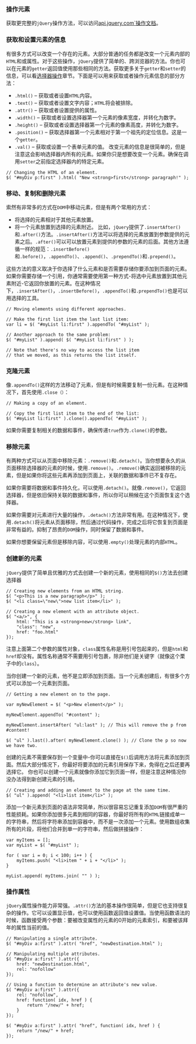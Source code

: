 ### 操作元素

获取更完整的`jQuery`操作方法，可以访问[api.jquery.com`操作文档]()。

### 获取和设置元素的信息


有很多方式可以改变一个存在的元素。大部分普通的任务都是改变一个元素内部的`HTML`和或属性。对于这些操作，`jQuery`提供了简单的、跨浏览器的方法。你也可以在元素的`getter`返回值使用那些相同的方法。获取更多关于`getter`和`setter`的信息，可以看[选择器操作]()章节。下面是可以用来获取或者操作元素信息的部分方法：

- `.html()` – 获取或者设置`HTML`内容。
- `.text()` – 获取或者设置文字内容；`HTML`将会被排除。
- `.attr()` – 获取或者设置提供的属性。
- `.width()` – 获取或者设置选择器第一个元素的像素宽度，并转化为数字。
- `.height()` – 获取或者设置选择器第一个元素的像素高度，并转化为数字。
- `.position()` – 获取选择器第一个元素相对于第一个祖先的定位信息。这是一个`getter`。
- `.val()` – 获取或设置一个表单元素的值。
改变元素的信息是很简单的，但是注意这会影响选择器内所有的元素。如果你只是想要改变一个元素。确保在调用`setter`之前指定选择器内的特定元素。

```
// Changing the HTML of an element.
$( "#myDiv p:first" ).html( "New <strong>first</strong> paragraph!" );
```
### 移动、复制和删除元素
索然有非常多的方式在`DOM`中移动元素，但是有两个常用的方式：
- 将选择的元素相对于其他元素放置。
- 将一个元素放置到选择的元素附近。
比如，`jQuery`提供了`.insertAfter()`和`.after()`方法。`.insertAfter()`方法可以将选择的元素放置到参数提供的元素之后。`.after()`可以可以放置元素到提供的参数的元素的后面。其他方法遵循一样的规范：`.insertBefore()`和`.before()`，`.appendTo()`、`.append()`、`.prependTo()`和`.prepend()`。

这些方法的意义取决于你选择了什么元素和是否需要存储你要添加到页面的元素。如果你需要存储一个引用，你通常需要使用第一种方式-将选中元素放置到其他元素附近-它返回你放置的元素。在这种情况下，`.insertAfter()`，`.insertBefore()`，`.appendTo()`和`.prependTo()`也是可以用选择的工具。
```
// Moving elements using different approaches.
 
// Make the first list item the last list item:
var li = $( "#myList li:first" ).appendTo( "#myList" );
 
// Another approach to the same problem:
$( "#myList" ).append( $( "#myList li:first" ) );
 
// Note that there's no way to access the list item
// that we moved, as this returns the list itself.
```

### 克隆元素
像`.appendTo()`这样的方法移动了元素，但是有时候需要复制一份元素。在这种情况下，首先使用`.close（）`：
```
// Making a copy of an element.
 
// Copy the first list item to the end of the list:
$( "#myList li:first" ).clone().appendTo( "#myList" );
```
如果你需要复制相关的数据和事件，确保传递`true`作为`.clone()`的参数。

### 移除元素

有两种方式可以从页面中移除元素：`.remove()`和`.detach()`。当你想要永久的从页面移除选择器的元素的时候，使用`.remove()`。`.remove()`确实返回被移除的元素，但是如果你将这些元素再添加到页面上，关联的数据和事件已不复存在。

如果你需要将数据和事件持久化，可以使用`.detach()`。就像`.remove()`，它返回选择器，但是依旧保持关联的数据和事件，所以你可以稍候在这个页面恢复这个选择器。

如果你需要对元素进行大量的操作，`.detach()`方法非常有用。在这种情况下，使用`.detach()`将元素从页面移除，然后通过代码操作，完成之后将它恢复到页面是非常有益的。抑制了昂贵的`DOM`操作，同时保留了数据和事件。

如果你想要保留元素但是移除内容，可以使用`.empty()`处理元素的内部`HTML`。

### 创建新的元素
`jQuery`提供了简单且优雅的方式去创建一个新的元素，使用相同的`$()`方法去创建选择器
```
// Creating new elements from an HTML string.
$( "<p>This is a new paragraph</p>" );
$( "<li class=\"new\">new list item</li>" );
```
```
// Creating a new element with an attribute object.
$( "<a/>", {
    html: "This is a <strong>new</strong> link",
    "class": "new",
    href: "foo.html"
});
```
注意上面第二个参数的属性对象，`class`属性名称是用引号包起来的，但是`html`和`href`却没有。属性名称通常不需要用引号包裹，除非他们是关键字（就像这个栗子中的`class`）。

当你创建一个新的元素，他不是立即添加到页面。当一个元素创建后，有很多个方式可以添加一个元素到页面。

```
// Getting a new element on to the page.
 
var myNewElement = $( "<p>New element</p>" );
 
myNewElement.appendTo( "#content" );
 
myNewElement.insertAfter( "ul:last" ); // This will remove the p from #content!
 
$( "ul" ).last().after( myNewElement.clone() ); // Clone the p so now we have two.
```
创建的元素不需要保存到一个变量中-你可以直接在`$()`后调用方法将元素添加到页面。然后大部分情况下，你最好将要添加的元素引用保存下来，免得在之后还要再选择它。
你也可以创建一个元素就像你添加它到页面一样，但是注意这种情况你没办法得到新创建元素的引用。

```
// Creating and adding an element to the page at the same time.
$( "ul" ).append( "<li>list item</li>" );
```
添加一个新元素到页面的语法非常简单，所以很容易忘记重复添加`DOM`有很严重的性能损耗。如果你添加很多元素到相同的容器，你最好将所有的`HTML`链接成单一的字符串，然后将字符串添加到容器中，而不是一次添加一个元素。使用数组收集所有的片段，将他们合并到单一的字符串，然后做拼接操作：
```
var myItems = [];
var myList = $( "#myList" );
 
for ( var i = 0; i < 100; i++ ) {
    myItems.push( "<li>item " + i + "</li>" );
}
 
myList.append( myItems.join( "" ) );
```
### 操作属性
`jQuery`属性操作能力非常强。`.attr()`方法的基本操作很简单，但是它也支持很复杂的操作。它可以设置显示值，也可以使用函数返回值设置值。当使用函数语法的时候，函数接受两个参数：要被改变属性的元素的0开始的元素索引，和要被该拜年的属性当前的值。
```
// Manipulating a single attribute.
$( "#myDiv a:first" ).attr( "href", "newDestination.html" );
```
```
// Manipulating multiple attributes.
$( "#myDiv a:first" ).attr({
    href: "newDestination.html",
    rel: "nofollow"
});
```
```
// Using a function to determine an attribute's new value.
$( "#myDiv a:first" ).attr({
    rel: "nofollow",
    href: function( idx, href ) {
        return "/new/" + href;
    }
});
 
$( "#myDiv a:first" ).attr( "href", function( idx, href ) {
    return "/new/" + href;
});
```